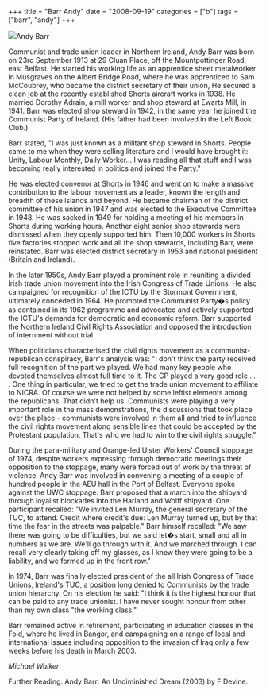 +++
title = "Barr Andy"
date = "2008-09-19"
categories = ["b"]
tags = ["barr", "andy"]
+++

![](https://grahamstevenson.me.uk/wp-content/uploads/2008/09/Barr-Andy.jpg)Andy Barr

Communist and trade union leader in Northern Ireland, Andy Barr was born on 23rd September 1913 at 29 Cluan Place, off the Mountpottinger Road, east Belfast. He started his working life as an apprentice sheet metalworker in Musgraves on the Albert Bridge Road, where he was apprenticed to Sam McCoubrey, who became the district secretary of their union, He secured a clean job at the recently established Shorts aircraft works in 1938. He married Dorothy Adrain, a mill worker and shop steward at Ewarts Mill, in 1941. Barr was elected shop steward in 1942, in the same year he joined the Communist Party of Ireland. (His father had been involved in the Left Book Club.)

Barr stated, "I was just known as a militant shop steward in Shorts. People came to me when they were selling literature and I would have brought it: Unity, Labour Monthly, Daily Worker... I was reading all that stuff and I was becoming really interested in politics and joined the Party."

He was elected convenor at Shorts in 1946 and went on to make a massive contribution to the labour movement as a leader, known the length and breadth of these islands and beyond. He became chairman of the district committee of his union in 1947 and was elected to the Executive Committee in 1948. He was sacked in 1949 for holding a meeting of his members in Shorts during working hours. Another eight senior shop stewards were dismissed when they openly supported him. Then 10,000 workers in Shorts' five factories stopped work and all the shop stewards, including Barr, were reinstated. Barr was elected district secretary in 1953 and national president (Britain and Ireland).

In the later 1950s, Andy Barr played a prominent role in reuniting a divided Irish trade union movement into the Irish Congress of Trade Unions. He also campaigned for recognition of the ICTU by the Stormont Government, ultimately conceded in 1964. He promoted the Communist Party�s policy as contained in its 1962 programme and advocated and actively supported the ICTU's demands for democratic and economic reform. Barr supported the Northern Ireland Civil Rights Association and opposed the introduction of internment without trial.

When politicians characterised the civil rights movement as a communist-republican conspiracy, Barr's analysis was: "I don't think the party received full recognition of the part we played. We had many key people who devoted themselves almost full time to it. The CP played a very good role . . . One thing in particular, we tried to get the trade union movement to affiliate to NICRA. Of course we were not helped by some leftist elements among the republicans. That didn't help us. Communists were playing a very important role in the mass demonstrations, the discussions that took place over the place - communists were involved in them all and tried to influence the civil rights movement along sensible lines that could be accepted by the Protestant population. That's who we had to win to the civil rights struggle."

During the para-military and Orange-led Ulster Workers' Council stoppage of 1974, despite workers expressing through democratic meetings their opposition to the stoppage, many were forced out of work by the threat of violence. Andy Barr was involved in convening a meeting of a couple of hundred people in the AEU hall in the Port of Belfast. Everyone spoke against the UWC stoppage. Barr proposed that a march into the shipyard through loyalist blockades into the Harland and Wolff shipyard. One participant recalled: "We invited Len Murray, the general secretary of the TUC, to attend. Credit where credit's due: Len Murray turned up, but by that time the fear in the streets was palpable." Barr himself recalled: "We saw there was going to be difficulties, but we said let�s start, small and all in numbers as we are. We'll go through with it. And we marched through. I can recall very clearly taking off my glasses, as I knew they were going to be a liability, and we formed up in the front row."

In 1974, Barr was finally elected president of the all Irish Congress of Trade Unions, Ireland's TUC, a position long denied to Communists by the trade union hierarchy. On his election he said: "I think it is the highest honour that can be paid to any trade unionist. I have never sought honour from other than my own class "the working class."

Barr remained active in retirement, participating in education classes in the Fold, where he lived in Bangor, and campaigning on a range of local and international issues including opposition to the invasion of Iraq only a few weeks before his death in March 2003.  

_Michael Walker_

Further Reading: Andy Barr: An Undiminished Dream (2003) by F Devine.
